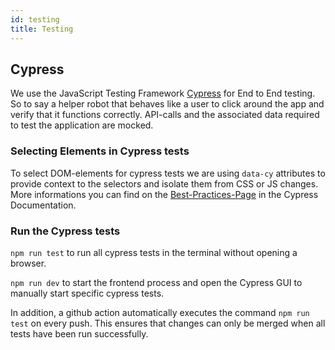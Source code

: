 ```yaml
---
id: testing
title: Testing
---
```


## Cypress

We use the JavaScript Testing Framework [Cypress](https://www.cypress.io/) for End to End testing. So to say a helper robot that behaves like a user to click around the app and verify that it functions correctly. API-calls and the associated data required to test the application are mocked.

### Selecting Elements in Cypress tests

To select DOM-elements for cypress tests we are using `data-cy` attributes to provide context to the selectors and isolate them from CSS or JS changes. More informations you can find on the [Best-Practices-Page](https://docs.cypress.io/guides/references/best-practices.html#Selecting-Elements) in the Cypress Documentation.

### Run the Cypress tests

`npm run test` to run all cypress tests in the terminal without opening a browser.

`npm run dev` to start the frontend process and open the Cypress GUI to manually start specific cypress tests.

In addition, a github action automatically executes the command `npm run test` on every push. This ensures that changes can only be merged when all tests have been run successfully.